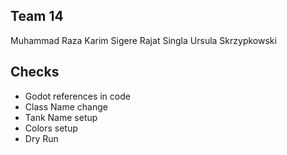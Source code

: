 ## Team 14
Muhammad Raza
Karim Sigere
Rajat Singla
Ursula Skrzypkowski

## Checks
- Godot references in code
- Class Name change
- Tank Name setup
- Colors setup
- Dry Run
